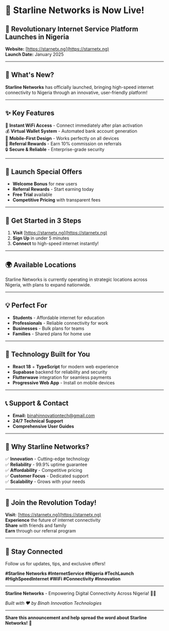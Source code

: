 # 🚀 **Starline Networks is Now Live!** 

## 🌟 **Revolutionary Internet Service Platform Launches in Nigeria**

**Website:** [https://starnetx.ng](https://starnetx.ng)  
**Launch Date:** January 2025  

---

## 🎯 **What's New?**

**Starline Networks** has officially launched, bringing high-speed internet connectivity to Nigeria through an innovative, user-friendly platform!

---

## ✨ **Key Features**

🚀 **Instant WiFi Access** - Connect immediately after plan activation  
💰 **Virtual Wallet System** - Automated bank account generation  
📱 **Mobile-First Design** - Works perfectly on all devices  
👥 **Referral Rewards** - Earn 10% commission on referrals  
🔒 **Secure & Reliable** - Enterprise-grade security  

---

## 🎉 **Launch Special Offers**

- **Welcome Bonus** for new users
- **Referral Rewards** - Start earning today
- **Free Trial** available
- **Competitive Pricing** with transparent fees

---

## 🚀 **Get Started in 3 Steps**

1. **Visit** [https://starnetx.ng](https://starnetx.ng)
2. **Sign Up** in under 5 minutes
3. **Connect** to high-speed internet instantly!

---

## 🌍 **Available Locations**

Starline Networks is currently operating in strategic locations across Nigeria, with plans to expand nationwide.

---

## 💡 **Perfect For**

- **Students** - Affordable internet for education
- **Professionals** - Reliable connectivity for work
- **Businesses** - Bulk plans for teams
- **Families** - Shared plans for home use

---

## 🔧 **Technology Built for You**

- **React 18** + **TypeScript** for modern web experience
- **Supabase** backend for reliability and security
- **Flutterwave** integration for seamless payments
- **Progressive Web App** - Install on mobile devices

---

## 📞 **Support & Contact**

- **Email:** binahinnovationtech@gmail.com
- **24/7 Technical Support**
- **Comprehensive User Guides**

---

## 🌟 **Why Starline Networks?**

✅ **Innovation** - Cutting-edge technology  
✅ **Reliability** - 99.9% uptime guarantee  
✅ **Affordability** - Competitive pricing  
✅ **Customer Focus** - Dedicated support  
✅ **Scalability** - Grows with your needs  

---

## 🚀 **Join the Revolution Today!**

**Visit:** [https://starnetx.ng](https://starnetx.ng)  
**Experience** the future of internet connectivity  
**Share** with friends and family  
**Earn** through our referral program  

---

## 📢 **Stay Connected**

Follow us for updates, tips, and exclusive offers!

**#Starline Networks #InternetService #Nigeria #TechLaunch #HighSpeedInternet #WiFi #Connectivity #Innovation**

---

**Starline Networks** - Empowering Digital Connectivity Across Nigeria! 🌟📡

*Built with ❤️ by Binah Innovation Technologies*

---

**Share this announcement and help spread the word about Starline Networks!** 🚀
